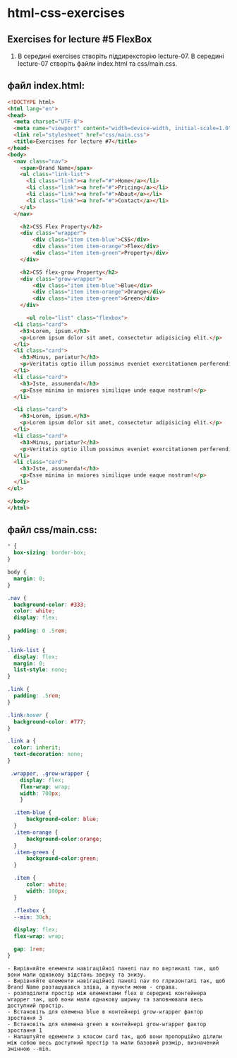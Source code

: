# html-css-exercises

## Exercises for lecture #5 FlexBox

1. В середині exercises створіть піддирексторію lecture-07. В середині lecture-07 створіть файли index.html та css/main.css. 

## файл index.html:

```html
<!DOCTYPE html>
<html lang="en">
<head>
  <meta charset="UTF-8">
  <meta name="viewport" content="width=device-width, initial-scale=1.0">
  <link rel="stylesheet" href="css/main.css">
  <title>Exercises for lecture #7</title>
</head>
<body>
  <nav class="nav">
    <span>Brand Name</span>
    <ul class="link-list">
      <li class="link"><a href="#">Home</a></li>
      <li class="link"><a href="#">Pricing</a></li>
      <li class="link"><a href="#">About</a></li>
      <li class="link"><a href="#">Contact</a></li>
    </ul>
  </nav>

    <h2>CSS Flex Property</h2>
    <div class="wrapper">
        <div class="item item-blue">CSS</div>
        <div class="item item-orange">Flex</div>
        <div class="item item-green">Property</div>
    </div>

    <h2>CSS flex-grow Property</h2>
    <div class="grow-wrapper">
        <div class="item item-blue">Blue</div>
        <div class="item item-orange">Orange</div>
        <div class="item item-green">Green</div>
    </div>

      <ul role="list" class="flexbox">
  <li class="card">
    <h3>Lorem, ipsum.</h3>
    <p>Lorem ipsum dolor sit amet, consectetur adipisicing elit.</p>
  </li>
  <li class="card">
    <h3>Minus, pariatur?</h3>
    <p>Veritatis optio illum possimus eveniet exercitationem perferendis ad?</p>
  </li>
  <li class="card">
    <h3>Iste, assumenda!</h3>
    <p>Esse minima in maiores similique unde eaque nostrum!</p>
  </li>

  <li class="card">
    <h3>Lorem, ipsum.</h3>
    <p>Lorem ipsum dolor sit amet, consectetur adipisicing elit.</p>
  </li>
  <li class="card">
    <h3>Minus, pariatur?</h3>
    <p>Veritatis optio illum possimus eveniet exercitationem perferendis ad?</p>
  </li>
  <li class="card">
    <h3>Iste, assumenda!</h3>
    <p>Esse minima in maiores similique unde eaque nostrum!</p>
  </li>
</ul>

</body>
</html>

```

## файл css/main.css:

```css
* {
  box-sizing: border-box;
}

body {
  margin: 0;
}

.nav {
  background-color: #333;
  color: white;
  display: flex;
  
  padding: 0 .5rem;
}

.link-list {
  display: flex;
  margin: 0;
  list-style: none;
}

.link {
  padding: .5rem;
}

.link:hover {
  background-color: #777;
}

.link a {
  color: inherit;
  text-decoration: none;
}

 .wrapper, .grow-wrapper {
    display: flex;
    flex-wrap: wrap;
    width: 700px;
    }

  .item-blue {
      background-color: blue;
  }
  .item-orange {
      background-color:orange;  
  }
  .item-green {
      background-color:green;
  }

  .item {
      color: white;
      width: 100px;
  }

  .flexbox {
  --min: 30ch;

  display: flex;
  flex-wrap: wrap;

  gap: 1rem;
}
```

    - Вирівняйте елементи навігаційної панелі nav по вертикалі так, щоб вони мали однакову відстань зверху та знизу.
    - Вирівняйте елементи навігаційної панелі nav по глризонталі так, щоб Brand Name розташувався зліва, а пункти меню - справа. 
    - розподілити простір між елементами flex в середині контейнера wrapper так, щоб вони мали однакову ширину та заповнювали весь доступний простір.
    - Встановіть для елемена blue в контейнері grow-wrapper фактор зростання 3
    - Встановіть для елемена green в контейнері grow-wrapper фактор зростання 1
    - Налаштуйте едементи з класом card так, щоб вони пропорційно ділили між собою весь доступний простір та мали базовий розмір, визначений змінною --min.
